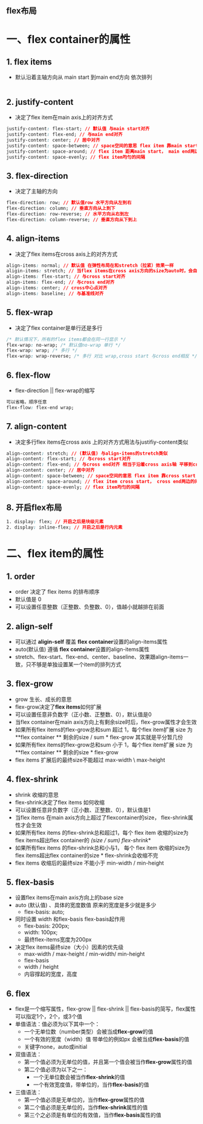 ## 	flex布局

# 一、flex container的属性



## 1. flex items

* 默认沿着主轴方向从 main start 到main end方向 依次排列

<img src="http://www.ruanyifeng.com/blogimg/asset/2015/bg2015071004.png" alt="" title="">

## 2. justify-content

* 决定了flex item在main axis上的对齐方式

```css
justify-content: flex-start; // 默认值 与main start对齐
justify-content: flex-end; // 与main end对齐
justify-content: center; // 居中对齐
justify-content: space-between; // space空间的意思 flex item 靠main start 和main end两边 剩下的0或多个平均在中间显示
justify-content: space-around; // flex item 距离main start， main end两边的间隔 等于 flex item之间的间隔的一半
justify-content: space-evenly; // flex item均匀的间隔
```



## 3. flex-direction

* 决定了主轴的方向

```css
flex-direction: row; // 默认值row 水平方向从左到右
flex-direction: column; // 垂直方向从上到下
flex-direction: row-reverse; // 水平方向从右到左
flex-direction: column-reverse; // 垂直方向从下到上 
```



## 4. align-items

* 决定了flex items在cross axis上的对齐方式

```css
align-items: normal; // 默认值 在弹性布局在和stretch（拉紧）效果一样 
aligin-items: stretch; // 当flex items在cross axis方向的size为auto时，会自动拉伸至填充flexcontainer类似一柱擎天效果。其实就是不设置flex item的高度会引起这个效果
align-items: flex-start; // 与cross start对齐
align-items: flex-end; // 与cross end对齐
align-items: center; // cross中心点对齐
align-items: baseline; // 与基准线对齐
```



## 5. flex-wrap

* 决定了flex container是单行还是多行

```css
/* 默认情况下，所有的flex items都会在同一行显示 */
flex-wrap: no-wrap; /* 默认值no-wrap 单行 */
flex-wrap: wrap; /* 多行 */
flex-wrap: wrap-reverse; /* 多行 对比 wrap,cross start 与cross end相反 */
```



## 6. flex-flow

* flex-direction || flex-wrap的缩写

```css
可以省略，顺序任意
flex-flow: flex-end wrap;
```



## 7. align-content 

* 决定多行flex items在cross axis 上的对齐方式用法与justifiy-content类似

```css
align-content: stretch; // (默认值) 与align-items的stretch类似
align-content: flex-start; // 与cross start对齐
align-content: flex-end; // 与cross end对齐 相当于沿着cross axis轴 平移到cross start
align-content: center; // 居中对齐
align-content: space-between; // space空间的意思 flex item 靠cross start 和cross end两边 剩下的0或多个平均在中间显示
align-content: space-around; // flex item cross start， cross end两边的间隔 等于 flex item之间的间隔的一半
align-content: space-evenly; // flex item均匀的间隔
```



## 8. 开启flex布局

```css
1. display: flex; // 开启之后是块级元素
2. display: inline-flex; // 开启之后是行内元素
```



# 二、flex item的属性

## 1. order

* order 决定了 flex items 的排布顺序
* 默认值是 0 
* 可以设置任意整数（正整数、负整数、0），值越小就越排在前面



## 2. align-self

* 可以通过 **aligin-self** 覆盖 **flex container**设置的align-items属性
* auto(默认值) 遵循 **flex container**设置的align-items属性
* stretch、flex-start、flex-end、center、baseline、效果跟align-items一致，只不够是单独设置某一个item的排列方式



## 3. flex-grow

* grow 生长、成长的意思
* flex-grow决定了**flex items**如何扩展
* 可以设置任意非负数字（正小数、正整数、0），默认值是0
* 当flex container在main axis方向上有剩余size时后，flex-grow属性才会生效
* 如果所有flex items的flex-grow总和sum 超过 1，每个flex item扩展 size 为 **flex container ** 剩余的size / sum * flex-grow 其实就是平分暂几份
* 如果所有flex items的flex-grow总和sum 小于 1，每个flex item扩展 size 为  **flex container ** 剩余的size * flex-grow
* flex items 扩展后的最终size不能超过 max-width \ max-height



## 4. flex-shrink

* shrink 收缩的意思
* flex-shrink决定了flex items 如何收缩
* 可以设置任意非负数字（正小数、正整数、0），默认值是1
* 当flex items 在main axis方向上超过了flexcontainer的size， flex-shrink属性才会生效
* 如果所有flex items 的flex-shrink总和超过1，每个 flex item 收缩的size为 flex items超出flex container的 **(size / sum)* flex-shrink**
* 如果所有flex items 的flex-shrink总和小与1， 每个 flex item 收缩的size为 flex items超出flex container的size * flex-shrink会收缩不完
* flex items 收缩后的最终size 不能小于 min-width / min-height



## 5. flex-basis

* 设置flex items在main axis方向上的base size
* auto (默认值) 、具体的宽度数值 原来的宽度是多少就是多少
  * flex-basis: auto;
* 同时设置 width 和flex-basis flex-basis起作用
  * flex-basis: 200px;
  * width: 100px;
  * 最终flex-items宽度为200px
* 决定flex items最终size（大小）因素的优先级
  * max-width / max-height / min-width/ min-height
  * flex-basis
  * width / height
  * 内容撑起的宽度，高度



## 6. flex

* flex是一个缩写属性，flex-grow || flex-shrink || flex-basis的简写，flex属性可以指定1个，2个，或3个值
* 单值语法：值必须为以下其中一个：
  * 一个无单位数（number类型）会被当成**flex-grow**的值
  * 一个有效的宽度（width）值 带单位的例如px 会被当成**flex-basis**的值
  * 关键字none，auto或initial
* 双值语法：
  * 第一个值必须为无单位的值，并且第一个值会被当作**flex-grow**属性的值
  * 第二个值必须为以下之一：
    * 一个无单位数会被当作**flex-shrink**的值
    * 一个有效宽度值，带单位的，当作**flex-basis**的值
* 三值语法：
  * 第一个值必须是无单位的，当作**flex-grow**属性的值
  * 第二个值必须是无单位的，当作**flex-shrink**属性的值
  * 第三个之必须是有单位的有效值，当作**flex-basis**属性的值

